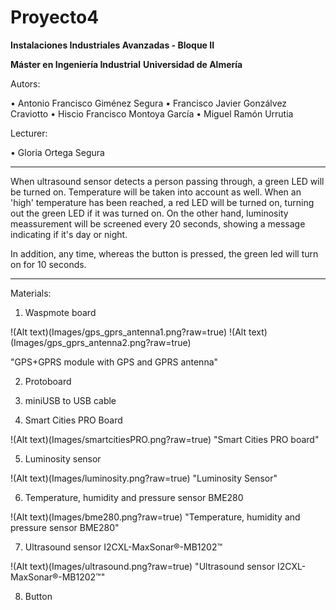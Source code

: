 ﻿# Proyecto4

**Instalaciones Industriales Avanzadas - Bloque II**

**Máster en Ingeniería Industrial**
**Universidad de Almería**

Autors:

•	Antonio Francisco Giménez Segura
•	Francisco Javier Gonzálvez Craviotto
•	Hiscio Francisco Montoya García
•	Miguel Ramón Urrutia

Lecturer:

•	Gloria Ortega Segura

---

When ultrasound sensor detects a person passing through, a green LED will be turned on.
Temperature will be taken into account as well. When an 'high' temperature has been 
reached, a red LED will be turned on, turning out the green LED if it was turned on.
On the other hand, luminosity meassurement will be screened every 20 seconds, showing a 
message indicating if it's day or night.

In addition, any time, whereas the button is pressed, the green led will turn on for 10 seconds.

---

Materials:

1. Waspmote board

!(Alt text)(Images/gps_gprs_antenna1.png?raw=true)
!(Alt text)(Images/gps_gprs_antenna2.png?raw=true)

"GPS+GPRS module with GPS and GPRS antenna"

2. Protoboard

3. miniUSB to USB cable

4. Smart Cities PRO Board

!(Alt text)(Images/smartcitiesPRO.png?raw=true)
"Smart Cities PRO board"

5. Luminosity sensor

!(Alt text)(Images/luminosity.png?raw=true)
"Luminosity Sensor"

6. Temperature, humidity and pressure sensor BME280

!(Alt text)(Images/bme280.png?raw=true)
"Temperature, humidity and pressure sensor BME280"

7. Ultrasound sensor I2CXL-MaxSonar®-MB1202™

!(Alt text)(Images/ultrasound.png?raw=true)
"Ultrasound sensor I2CXL-MaxSonar®-MB1202™"

8. Button